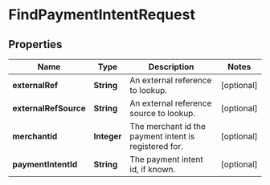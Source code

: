 

# FindPaymentIntentRequest


## Properties

| Name | Type | Description | Notes |
|------------ | ------------- | ------------- | -------------|
|**externalRef** | **String** | An external reference to lookup. |  [optional] |
|**externalRefSource** | **String** | An external reference source to lookup. |  [optional] |
|**merchantid** | **Integer** | The merchant id the payment intent is registered for. |  [optional] |
|**paymentIntentId** | **String** | The payment intent id, if known. |  [optional] |



